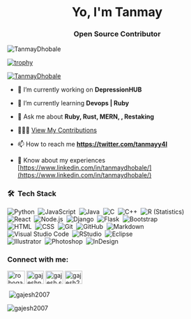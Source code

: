 <h1 align="center">Yo, I'm Tanmay </h1>
<h3 align="center">Open Source Contributor</h3>

<p align="left"> <img src="https://komarev.com/ghpvc/?username=TanmayDhobale&label=Profile%20views&color=0e75b6&style=flat" alt="TanmayDhobale" /> </p>

[![trophy](https://github-profile-trophy.vercel.app/?username=TanmayDhobale)](https://github.com/ryo-ma/github-profile-trophy)


<p align="left"> <a href="https://twitter.com/tanmayy4l" target="blank"><img src="https://img.shields.io/twitter/follow/tanmay4l?logo=twitter&style=for-the-badge" alt="TanmayDhobale" /></a> </p>

- 🔭 I’m currently working on **DepressionHUB**

- 🌱 I’m currently learning **Devops | Ruby**

- 💬 Ask me about **Ruby, Rust, MERN, , Restaking**

- 👷🏼‍♂️ [View My Contributions](https://github.com/TanmayDhobale/contributions)

- 📫 How to reach me **https://twitter.com/tanmayy4l**

- 📄 Know about my experiences [https://www.linkedin.com/in/tanmaydhobale/](https://www.linkedin.com/in/tanmaydhobale/)


### 🛠 &nbsp;Tech Stack

![Python](https://img.shields.io/badge/-Python-05122A?style=flat&logo=python)&nbsp;
![JavaScript](https://img.shields.io/badge/-JavaScript-05122A?style=flat&logo=javascript)&nbsp;
![Java](https://img.shields.io/badge/-Java-05122A?style=flat&logo=Java&logoColor=FFA518)&nbsp;
![C](https://img.shields.io/badge/-C-05122A?style=flat&logo=C&logoColor=A8B9CC)&nbsp;
![C++](https://img.shields.io/badge/-C++-05122A?style=flat&logo=C%2B%2B&logoColor=00599C)&nbsp;
![R (Statistics)](https://img.shields.io/badge/-R-05122A?style=flat&logo=R&logoColor=276DC3)\
![React](https://img.shields.io/badge/-React-05122A?style=flat&logo=react)&nbsp;
![Node.js](https://img.shields.io/badge/-Node.js-05122A?style=flat&logo=node.js)&nbsp;
![Django](https://img.shields.io/badge/-Django-05122A?style=flat&logo=django&logoColor=092E20)&nbsp;
![Flask](https://img.shields.io/badge/-Flask-05122A?style=flat&logo=flask)&nbsp;
![Bootstrap](https://img.shields.io/badge/-Bootstrap-05122A?style=flat&logo=bootstrap&logoColor=563D7C)\
![HTML](https://img.shields.io/badge/-HTML-05122A?style=flat&logo=HTML5)&nbsp;
![CSS](https://img.shields.io/badge/-CSS-05122A?style=flat&logo=CSS3&logoColor=1572B6)&nbsp;
![Git](https://img.shields.io/badge/-Git-05122A?style=flat&logo=git)&nbsp;
![GitHub](https://img.shields.io/badge/-GitHub-05122A?style=flat&logo=github)&nbsp;
![Markdown](https://img.shields.io/badge/-Markdown-05122A?style=flat&logo=markdown)\
![Visual Studio Code](https://img.shields.io/badge/-Visual%20Studio%20Code-05122A?style=flat&logo=visual-studio-code&logoColor=007ACC)&nbsp;
![RStudio](https://img.shields.io/badge/-RStudio-05122A?style=flat&logo=rstudio)&nbsp;
![Eclipse](https://img.shields.io/badge/-Eclipse-05122A?style=flat&logo=eclipse-ide&logoColor=2C2255)\
![Illustrator](https://img.shields.io/badge/-Illustrator-05122A?style=flat&logo=adobe-illustrator)&nbsp;
![Photoshop](https://img.shields.io/badge/-Photoshop-05122A?style=flat&logo=adobe-photoshop)&nbsp;
![InDesign](https://img.shields.io/badge/-InDesign-05122A?style=flat&logo=adobe-indesign)


<h3 align="left">Connect with me:</h3>
<p align="left">
<a href="https://twitter.com/tanmayy4l" target="blank"><img align="center" src="https://raw.githubusercontent.com/rahuldkjain/github-profile-readme-generator/master/src/images/icons/Social/twitter.svg" alt="robogajesh" height="30" width="40" /></a>
<a href="https://www.linkedin.com/in/tanmaydhobale/" target="blank"><img align="center" src="https://raw.githubusercontent.com/rahuldkjain/github-profile-readme-generator/master/src/images/icons/Social/linked-in-alt.svg" alt="gajeshnaik" height="30" width="40" /></a>
<a href="https://youtube.com/@tanmay4l?si=Z-_FGDoug0zcYkR4" target="blank"><img align="center" src="https://raw.githubusercontent.com/rahuldkjain/github-profile-readme-generator/master/src/images/icons/Social/youtube.svg" alt="gajesh s naik" height="30" width="40" /></a>
<a href="https://discord.gg/tanmay4l" target="blank"><img align="center" src="https://raw.githubusercontent.com/rahuldkjain/github-profile-readme-generator/master/src/images/icons/Social/discord.svg" alt="gajesh2007#0896" height="30" width="40" /></a>
</p>

<p>&nbsp;<img align="center" src="https://github-readme-stats.vercel.app/api?username=TanmayDhobale&show_icons=true&locale=en" alt="gajesh2007" /></p>

<p><img align="center" src="https://github-readme-streak-stats.herokuapp.com/?user=TanmayDhobale&" alt="gajesh2007" /></p>
